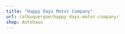 ```yaml
---
title: "Happy Days Motor Company"
url: /albuquerque/happy-days-motor-company/
shop: Autohaus
---
```

